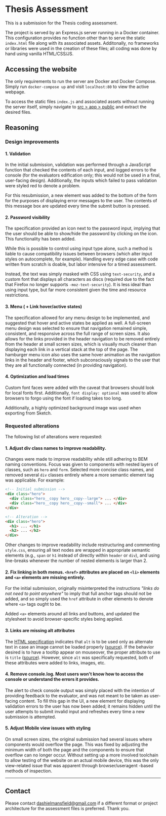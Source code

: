 # Thesis Assessment
This is a submission for the Thesis coding assessment.

The project is served by an Express.js server running in a Docker container. This configuration provides no function other than to serve the static `index.html` file along with its associated assets. Additonally, no frameworks or libraries were used in the creation of these files; all coding was done by hand using vanilla HTML/CSS/JS.

## Accessing the website
The only requirements to run the server are Docker and Docker Compose. Simply run `docker-compose up` and visit `localhost:80` to view the  active webpage.

To access the static  files `index.js` and associated assets without running the server itself, simply navigate to [src > app > public](https://github.com/dashielmansfield/thesis-assessment/tree/master/src/app/public) and extract the desired files.

## Reasoning

### Design improvements
#### 1. Validation
In the initial submission, validation was performed through a JavaScript function that checked the contents of each input, and logged errors to the console (for the evaluators edification only; this would not be used in a final, user-facing design). Additionally, the inputs which failed to pass validation were styled red to denote a problem.

For this resubmission, a new element was added to the bottom of the form for the purposes of displaying error messages to the user. The contents of this message box are updated every time the submit button is pressed.

#### 2. Password visibility
The specification provided an icon next to the password input, implying that the user should be able to show/hide the password by clicking on the icon. This functionality has been added. 

While this is possible to control using input type alone, such a method is liable to cause compatibility issues between browsers (which alter input styles on autocomplete, for example). Handling every edge case with code written from scratch is doable, but labor intensive for a timed assessment.

Instead, the text was simply masked with CSS using `text-security`, and a custom font that displays all characters as discs (required due to the fact that Firefox no longer supports `-moz-text-security`). It is less ideal than using input type, but far more consistent given the time and resource restrictions.

#### 3. Menu ( + Link hover/active states)
The specification allowed for any menu design to be implemented, and suggested that hover and active states be applied as well. A full-screen menu design was selected to ensure that navigation remained simple, consistent, and responsive across the full range of screen sizes. It also allows for the links provided in the header navigation to be removed entirely from the header at small screen sizes, which is visually much cleaner than displaying each link in a vertical stack at the top of the page. The hamburger menu icon also uses the same hover animation as the navigation links in the header and footer, which subconsciously signals to the user that they are all functionally connected (in providing navigation).

#### 4. Optimization and load times
Custom font faces were added with the caveat that browsers should look for local fonts first. Additionally, `font display: optional` was used to allow browsers to forgo using the font if loading takes too long.

Additionally, a highly optimized background image was used when exporting from Sketch. 


### Requested alterations
The following list of alterations were requested:
#### 1. Adjust div class names to improve readability.
  Changes were made to improve readability while still adhering to BEM naming conventions. Focus was given to components with nested layers of classes, such as `hero` and `form`. Selected more concise class names, and removed several `div` classes entirely where a more semantic element tag was applicable. For example:
  ```html
  <!-- Initial submission --> 
  <div class="hero">
    <div class="hero__copy hero__copy--large"> ... </div>
    <div class="hero__copy hero__copy--small"> ... </div>
  </div>

  <!-- Alteration --> 
  <div class="hero">
    <h1> ... </h1>
    <h2> ... </h2>
  </div>
  ```

  Other changes to improve readability include restructuring and commenting `style.css`, ensuring all text nodes are wrapped in appropriate semantic elements (e.g., `span` or `h1` instead of directly within `header` or `div`), and using line-breaks whenever the number of nested elements is larger than 2.
  
#### 2. Fix linking in both menus. `<href>`</href> attributes are placed on `<li>` elements and `<a>` elements are missing entirely.
  For the initial submission, originally misinterpreted the instructions *"links do not need to point anywhere"* to imply that full anchor tags should not be added, and so simply used the `href` attribute in other elements to denote where `<a>` tags ought to be.
  
  Added `<a>` elements around all links and buttons, and updated the stylesheet to avoid browser-specific styles being applied.

####  3. Links are missing alt attributes
  The [HTML specification](https://developer.mozilla.org/en-US/docs/Web/HTML/Attributes) indicates that `alt` is to be used only as alternate text in case an image cannot be loaded properly ([source](https://www.w3schools.com/tags/att_alt.asp)). If the behavior desired is to have a tooltip appear on mouseover, the proper attribute to use is `title` ([source](https://www.w3schools.com/tags/att_title.asp)). However, since `alt` was specifically requested, both of these attributes were added to links, images, etc.

####  4. Remove console.log. Most users won't know how to access the console or understand the errors it provides.

The alert to check console output was simply placed with the intention of providing feedback to the evaluator, and was not meant to be taken as user-facing content. To fill this gap in the UI, a new element for displaying validation errors to the user has now been added; it remains hidden until the user attempts to submit invalid input and refreshes every time a new submission is attempted.

####  5. Adjust Mobile view issues with styling

On small screen sizes, the original submission had several issues where components would overflow the page. This was fixed by adjusting the minimum width of both the page and the components to ensure that overflow can no longer occur. Without setting up a more involved toolchain to allow testing of the website on an actual mobile device, this was the only view-related issue that was apparent through browser/useragent -based methods of inspection.

- - - -

## Contact

Please contact <dashielmansfield@gmail.com> if a different format or project architecture for the assessment files is preferred. Thank you.
